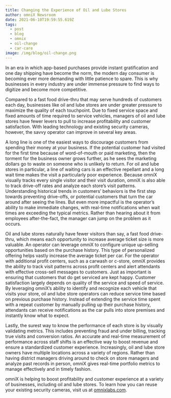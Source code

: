 ```yaml
---
title: Changing the Experience of Oil and Lube Stores
author: omniX Newsroom
date: 2021-06-10T19:59:55.619Z
tags:
  - post
  - blog
  - omnix
  - oil-change
  - car-care
image: /img/blog/oil-change.png
---
```

In an era in which app-based purchases provide instant gratification and one day shipping have become the norm, the modern day consumer is becoming ever more demanding with little patience to spare. This is why businesses in every industry are under immense pressure to find ways to digitize and become more competitive.

Compared to a fast food drive-thru that may serve hundreds of customers each day, businesses like oil and lube stores are under greater pressure to maximize the quality of each touchpoint. Due to fixed service space and fixed amounts of time required to service vehicles, managers of oil and lube stores have fewer levers to pull to increase profitability and customer satisfaction. With leading technology and existing security cameras, however, the savvy operator can improve in several key areas.

A long line is one of the easiest ways to discourage customers from spending their money at your business. If the potential customer had visited for the first time because of word-of-mouth or paid marketing, then the torment for the business owner grows further, as he sees the marketing dollars go to waste on someone who is unlikely to return. For oil and lube stores in particular, a line of waiting cars is an effective repellant and a long wait time makes the visit a particularly poor experience. Because omniX visually tracks every single visitor and their visit duration, omniX is also able to track drive-off rates and analyze each store’s visit patterns. Understanding historical trends in customers’ behaviors is the first step towards preventing drive-offs, or potential customers that turn the car around after seeing the lines. But even more impactful is the operator’s ability to make immediate changes, with real-time notifications when wait times are exceeding the typical metrics. Rather than hearing about it from employees after-the-fact, the manager can jump on the problem as it occurs.

Oil and lube stores naturally have fewer visitors than say, a fast food drive-thru, which means each opportunity to increase average ticket size is more valuable. An operator can leverage omniX to configure unique up-selling opportunities based on the purchase history. This type of personalized offering helps vastly increase the average ticket per car. For the operator with additional profit centers, such as a carwash or c-store, omniX provides the ability to track visit patterns across profit centers and alert attendants with effective cross-sell messages to customers. Just as important is ensuring that customers that do get serviced are kept happy. Customer satisfaction largely depends on quality of the service and speed of service. By leveraging omniX’s ability to identify and recognize each vehicle that visits your store, oil and lube store operators can reduce service time based on previous purchase history. Instead of extending the service time spent with a repeat customer by manually pulling up their purchase history, attendants can receive notifications as the car pulls into store premises and instantly know what to expect.

Lastly, the surest way to know the performance of each store is by visually validating metrics. This includes preventing fraud and under billing, tracking true visits and conversion ratios. An accurate and real-time measurement of performance across staff shifts is an effective way to boost revenue and ensure a standardized customer experience. Increasingly, oil and lube store owners have multiple locations across a variety of regions. Rather than having district managers driving around to check on store managers and analyze past records in person, omniX gives real-time portfolio metrics to manage effectively and in timely fashion.

omniX is helping to boost profitability and customer experience at a variety of businesses, including oil and lube stores. To learn how you can reuse your existing security cameras, visit us at [omnixlabs.com](https://omnixlabs.com/).